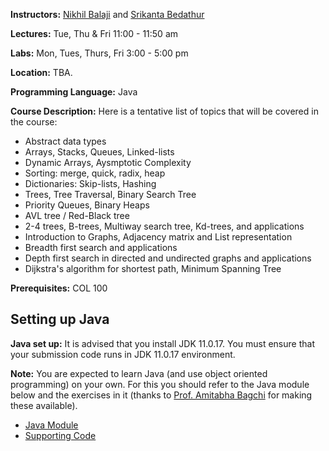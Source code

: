 
**Instructors:** [Nikhil Balaji](https://sites.google.com/view/nikhilbalaji/) and [Srikanta Bedathur](https://www.cse.iitd.ac.in/~srikanta/)


**Lectures:** Tue, Thu & Fri   11:00 - 11:50 am

**Labs:** Mon, Tues, Thurs, Fri  3:00 - 5:00 pm 

**Location:** TBA. 

**Programming Language:** Java 

**Course Description:** Here is a tentative list of topics that will be covered in the course:

- Abstract data types
- Arrays, Stacks, Queues, Linked-lists
- Dynamic Arrays, Aysmptotic Complexity
- Sorting: merge, quick, radix, heap
- Dictionaries: Skip-lists, Hashing
- Trees, Tree Traversal, Binary Search Tree
- Priority Queues, Binary Heaps
- AVL tree / Red-Black tree
- 2-4 trees, B-trees, Multiway search tree, Kd-trees, and applications
- Introduction to Graphs, Adjacency matrix and List representation
- Breadth first search and applications
- Depth first search in directed and undirected graphs and applications
- Dijkstra's algorithm for shortest path, Minimum Spanning Tree



**Prerequisites:** COL 100


## Setting up Java

**Java set up:** It is advised that you install JDK 11.0.17. You must ensure that your submission code runs in JDK 11.0.17 environment.

**Note:** You are expected to learn Java (and use object oriented programming) on your own. For this you should refer to the Java module below and the exercises in it (thanks to [Prof. Amitabha Bagchi](https://www.cse.iitd.ac.in/~bagchi/) for making these available).

- [Java Module](http://www.cse.iitd.ac.in/~bagchi/courses/supplements/JavaLabModule2018.pdf)
- [Supporting Code](http://www.cse.iitd.ac.in/~bagchi/courses/supplements/JavaLabModuleCode2018.zip)
